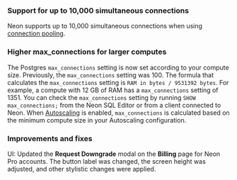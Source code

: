 ### Support for up to 10,000 simultaneous connections

Neon supports up to 10,000 simultaneous connections when using [connection pooling](/docs/connect/connection-pooling).

### Higher max_connections for larger computes

The Postgres `max_connections` setting is now set according to your compute size. Previously, the `max_connections` setting was 100. The formula that calculates the `max_connections` setting is `RAM in bytes / 9531392 bytes`. For example, a compute with 12 GB of RAM has a `max_connections` setting of 1351. You can check the `max_connections` setting by running `SHOW max_connections;` from the Neon SQL Editor or from a client connected to Neon. When [Autoscaling](/docs/introduction/autoscaling) is enabled, `max_connections` is calculated based on the minimum compute size in your Autoscaling configuration.
  
### Improvements and fixes

UI: Updated the **Request Downgrade** modal on the **Billing** page for Neon Pro accounts. The button label was changed, the screen height was adjusted, and other stylistic changes were applied.
